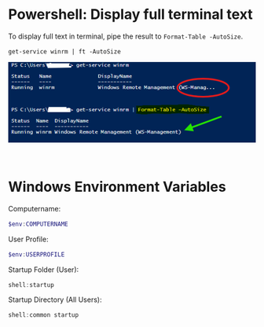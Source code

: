 # Powershell: Display full terminal text

To display full text in terminal, pipe the result to `Format-Table -AutoSize`.

```
get-service winrm | ft -AutoSize
```

![Sample](https://github.com/franco-on-git/Images/blob/main/Scripts-and-Commands/Full_Text.png)

<br>

# Windows Environment Variables
Computername:
```powershell
$env:COMPUTERNAME
```

User Profile:
```powershell
$env:USERPROFILE
```

Startup Folder (User):
```powershell
shell:startup
```

Startup Directory (All Users):
```powershell
shell:common startup
```